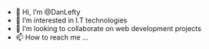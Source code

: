 - 👋 Hi, I’m @DanLefty
- 👀 I’m interested in I.T technologies
- 💞️ I’m looking to collaborate on web development projects
- 📫 How to reach me ...

<!---
DanLefty/DanLefty is a ✨ special ✨ repository because its `README.md` (this file) appears on your GitHub profile.
You can click the Preview link to take a look at your changes.
--->
